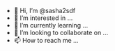 
- 👋 Hi, I’m @sasha2sdf
- 👀 I’m interested in ...
- 🌱 I’m currently learning ...
- 💞️ I’m looking to collaborate on ...
- 📫 How to reach me ...

<!---
sasha2sdf/sasha2sdf is a ✨ special ✨ repository because its `README.md` (this file) appears on your GitHub profile.
You can click the Preview link to take a look at your changes.
--->
